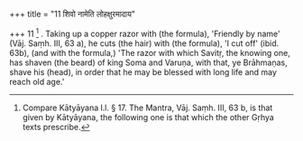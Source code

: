 +++
title = "11 शिवो नामेति लोहक्षुरमादाय"

+++
11 [^4] . Taking up a copper razor with (the formula), 'Friendly by name' (Vāj. Saṃh. III, 63 a), he cuts (the hair) with (the formula), 'I cut off' (ibid. 63b), (and with the formula,) 'The razor with which Savitṛ, the knowing one, has shaven (the beard) of king Soma and Varuṇa, with that, ye Brāhmaṇas, shave his (head), in order that he may be blessed with long life and may reach old age.'


[^4]:  Compare Kātyāyana l.l. § 17. The Mantra, Vāj. Saṃh. III, 63 b, is that given by Kātyāyana, the following one is that which the other Gṛhya texts prescribe.

